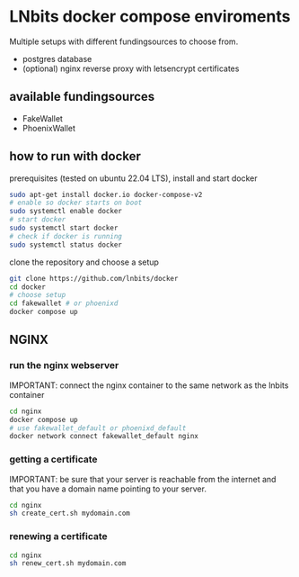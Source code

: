 # LNbits docker compose enviroments
Multiple setups with different fundingsources to choose from.

- postgres database
- (optional) nginx reverse proxy with letsencrypt certificates


## available fundingsources
- FakeWallet
- PhoenixWallet


## how to run with docker
prerequisites (tested on ubuntu 22.04 LTS), install and start docker
```sh
sudo apt-get install docker.io docker-compose-v2
# enable so docker starts on boot
sudo systemctl enable docker
# start docker
sudo systemctl start docker
# check if docker is running
sudo systemctl status docker
```
clone the repository and choose a setup
```sh
git clone https://github.com/lnbits/docker
cd docker
# choose setup
cd fakewallet # or phoenixd
docker compose up
```

## NGINX

### run the nginx webserver
IMPORTANT: connect the nginx container to the same network as the lnbits container
```sh
cd nginx
docker compose up
# use fakewallet_default or phoenixd_default
docker network connect fakewallet_default nginx
```

### getting a certificate
IMPORTANT: be sure that your server is reachable from the internet and that you have a domain name pointing to your server.
```sh
cd nginx
sh create_cert.sh mydomain.com
```

### renewing a certificate
```sh
cd nginx
sh renew_cert.sh mydomain.com
```
